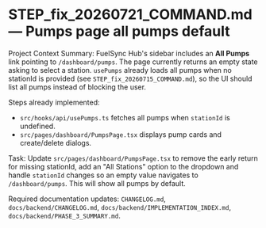 # STEP_fix_20260721_COMMAND.md — Pumps page all pumps default

Project Context Summary:
FuelSync Hub's sidebar includes an **All Pumps** link pointing to `/dashboard/pumps`. The page currently returns an empty state asking to select a station. `usePumps` already loads all pumps when no stationId is provided (see `STEP_fix_20260715_COMMAND.md`), so the UI should list all pumps instead of blocking the user.

Steps already implemented:
- `src/hooks/api/usePumps.ts` fetches all pumps when `stationId` is undefined.
- `src/pages/dashboard/PumpsPage.tsx` displays pump cards and create/delete dialogs.

Task: Update `src/pages/dashboard/PumpsPage.tsx` to remove the early return for missing stationId, add an "All Stations" option to the dropdown and handle `stationId` changes so an empty value navigates to `/dashboard/pumps`. This will show all pumps by default.

Required documentation updates: `CHANGELOG.md`, `docs/backend/CHANGELOG.md`, `docs/backend/IMPLEMENTATION_INDEX.md`, `docs/backend/PHASE_3_SUMMARY.md`.
